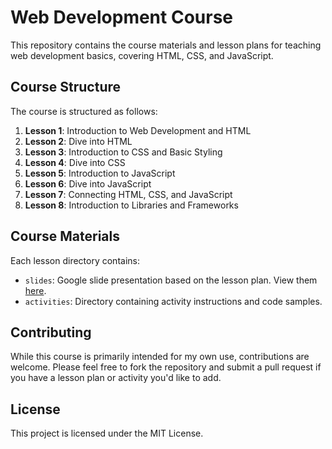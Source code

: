 # Web Development Course

This repository contains the course materials and lesson plans for teaching web development basics, covering HTML, CSS, and JavaScript.

## Course Structure

The course is structured as follows:

1. **Lesson 1**: Introduction to Web Development and HTML
2. **Lesson 2**: Dive into HTML
3. **Lesson 3**: Introduction to CSS and Basic Styling
4. **Lesson 4**: Dive into CSS
5. **Lesson 5**: Introduction to JavaScript
6. **Lesson 6**: Dive into JavaScript
7. **Lesson 7**: Connecting HTML, CSS, and JavaScript
8. **Lesson 8**: Introduction to Libraries and Frameworks

## Course Materials

Each lesson directory contains:

- `slides`: Google slide presentation based on the lesson plan. View them [here](https://drive.google.com/drive/u/1/folders/1jdQ9BbYruN84tyvUgUlAA9ZOXBDL1N3O).
- `activities`: Directory containing activity instructions and code samples.

## Contributing

While this course is primarily intended for my own use, contributions are welcome. Please feel free to fork the repository and submit a pull request if you have a lesson plan or activity you'd like to add.

## License

This project is licensed under the MIT License.
